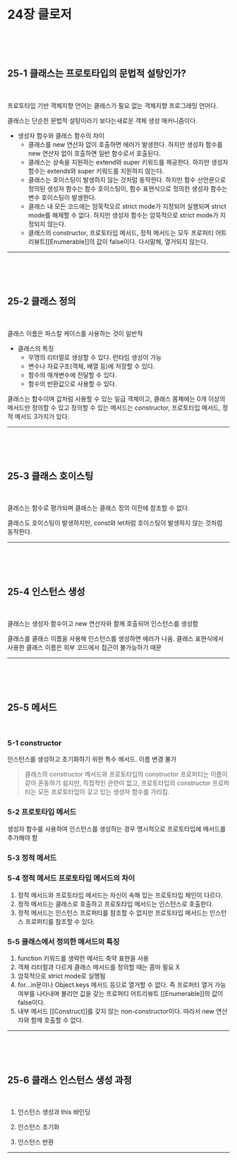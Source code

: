 # 24장 클로저

<br>
<br>
<br>

## 25-1 클래스는 프로토타입의 문법적 설탕인가?

<br>

프로토타입 기반 객체지향 언어는 클래스가 필요 없는 객체지향 프로그래밍 언어다.

클래스는 단순한 문법적 설탕이라기 보다는새로운 객체 생성 매커니즘이다.

- 생성자 함수와 클래스 함수의 차이
  - 클래스를 new 연산자 없이 호출하면 에러가 발생한다. 하지만 생성자 함수를 new 연산자 없이 호출하면 일반 함수로서 호출된다.
  - 클래스는 상속을 지원하는 extend와 super 키워드를 제공한다. 하지만 생성자 함수는 extends와 super 키워드를 지원하지 않는다.
  - 클래스는 호이스팅이 발생하지 않는 것처럼 동작한다. 하지만 함수 선언문으로 정의된 생성자 함수는 함수 호이스팅이, 함수 표현식으로 정의한 생성자 함수는 변수 호이스팅이 발생한다.
  - 클래스 내 모든 코드에는 암묵적오르 strict mode가 지정되어 실행되며 strict mode를 해제할 수 없다. 하지만 생성자 함수는 암묵적으로 strict mode가 지정되지 않는다.
  - 클래스의 constructor, 프로토타입 메서드, 정적 메서드는 모두 프로퍼티 어트리뷰트[[Enumerable]]의 값이 false이다. 다시말해, 열거되지 않는다.

---

<br>
<br>
<br>

## 25-2 클래스 정의

<br>

클래스 이름은 파스칼 케이스를 사용하는 것이 일반적

- 클래스의 특징
  - 무명의 리터럴로 생성할 수 있다. 런타임 생성이 가능
  - 변수나 자료구조(객체, 배열 등)에 저장할 수 있다.
  - 함수의 매개변수에 전달할 수 있다.
  - 함수의 반환값으로 사용할 수 있다.

클래스는 함수이며 값처럼 사용할 수 있는 일급 객체이고, 클래스 몸체에는 0개 이상의 메서드만 정의할 수 있고 정의할 수 있는 메서드는 constructor, 프로토타입 메서드, 정적 메서드 3가지가 있다.

---

<br>
<br>
<br>

## 25-3 클래스 호이스팅

<br>

클래스는 함수로 평가되며 클래스는 클래스 정의 이전에 참조할 수 없다.

클래스도 호이스팅이 발생하지만, const와 let처럼 호이스팅이 발생하지 않는 것처럼 동작한다.

---

<br>
<br>
<br>

## 25-4 인스턴스 생성

<br>

클래스는 생성자 함수이고 new 연산자와 함께 호출되어 인스턴스를 생성함

클래스를 클래스 이름을 사용해 인스턴스를 생성하면 에러가 나옴. 클래스 표현식에서 사용한 클래스 이름은 외부 코드에서 접근이 불가능하기 때문

---

<br>
<br>
<br>

## 25-5 메서드

<br>

### 5-1 constructor

인스턴스를 생성하고 초기화하기 위한 특수 메서드. 이름 변경 불가

> 클래스의 constructor 메서드와 프로토타입의 constructor 프로퍼티는 이름이 같아 혼동하기 쉽지만, 직접적인 관련이 없고, 프로토타입의 constructor 프로퍼티는 모든 프로토타입이 갖고 있는 생성자 함수를 가리킴.

### 5-2 프로토타입 메서드

생성자 함수를 사용하여 인스턴스를 생성하는 경우 명시적으로 프로토타입에 메서드를 추가해야 함

### 5-3 정적 메서드

### 5-4 정적 메서드 프로토타입 메서드의 차이

1. 정적 메서드와 프로토타입 메서드는 자신이 속해 있는 프로토타입 체인이 다르다.
2. 정적 메서드는 클래스로 호출하고 프로토타입 메서드는 인스턴스로 호출한다.
3. 정적 메서드는 인스턴스 프로퍼티를 참조할 수 없지만 프로토타입 메서드는 인스턴스 프로퍼티를 참조할 수 있다.

### 5-5 클래스에서 정의한 메서드의 특징

1. function 키워드를 생략한 메서드 축약 표현을 사용
2. 객체 리터럴과 다르게 클래스 메서드를 정의할 때는 콤마 필요 X
3. 암묵적으로 strict mode로 실행됨
4. for...in문이나 Object.keys 메서드 등으로 열거할 수 없다. 즉 프로퍼티 열거 가능 여부를 나타내며 불리언 값을 갖는 프로퍼티 어트리뷰트 [[Enumerable]]의 값이 false이다.
5. 내부 메서드 [[Construct]]를 갖지 않는 non-constructor이다. 따라서 new 연산자와 함께 호출할 수 없다.

---

<br>
<br>
<br>

## 25-6 클래스 인스턴스 생성 과정

<br>

1. 인스턴스 생성과 this 바인딩

2. 인스턴스 초기화

3. 인스턴스 반환

---

<br>
<br>
<br>
